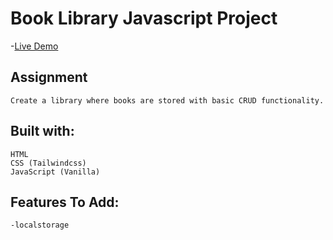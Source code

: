 # Book Library Javascript Project

  -[Live Demo](https://github.com/superspike7/library_project_js)

## Assignment

    Create a library where books are stored with basic CRUD functionality. 

## Built with:

    HTML
    CSS (Tailwindcss)
    JavaScript (Vanilla)

## Features To Add:

    -localstorage


